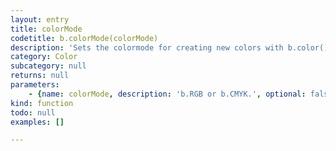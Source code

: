 ```yaml
---
layout: entry
title: colorMode
codetitle: b.colorMode(colorMode)
description: 'Sets the colormode for creating new colors with b.color() to RGB or CMYK. The default color mode is RGB.'
category: Color
subcategory: null
returns: null
parameters:
    - {name: colorMode, description: 'b.RGB or b.CMYK.', optional: false, type: [Number]}
kind: function
todo: null
examples: []

---
```

